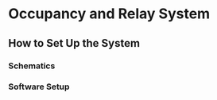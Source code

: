 <h1>Occupancy and Relay System</h1>
 
<h2>How to Set Up the System</h2>
<h3>Schematics</h3>
<h3>Software Setup</h3>
